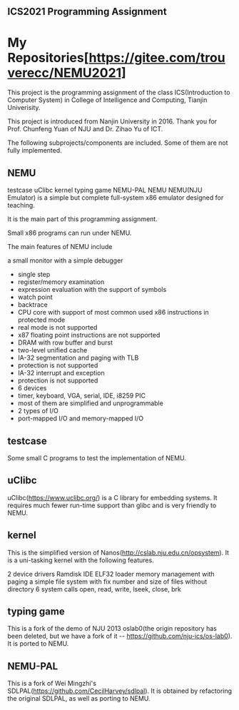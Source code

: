## ICS2021 Programming Assignment
# My Repositories[https://gitee.com/trouverecc/NEMU2021]
This project is the programming assignment of the class ICS(Introduction to Computer System) in College of Intelligence and Computing, Tianjin Univerisity.

This project is introduced from Nanjin University in 2016. Thank you for Prof. Chunfeng Yuan of NJU and Dr. Zihao Yu of ICT.

The following subprojects/components are included. Some of them are not fully implemented.

## NEMU
testcase
uClibc
kernel
typing game
NEMU-PAL
NEMU
NEMU(NJU Emulator) is a simple but complete full-system x86 emulator designed for teaching. 

It is the main part of this programming assignment. 

Small x86 programs can run under NEMU. 

The main features of NEMU include

a small monitor with a simple debugger
* single step
* register/memory examination
* expression evaluation with the support of symbols
* watch point
* backtrace
* CPU core with support of most common used x86 instructions in protected mode
* real mode is not supported
* x87 floating point instructions are not supported
* DRAM with row buffer and burst
* two-level unified cache
* IA-32 segmentation and paging with TLB
* protection is not supported
* IA-32 interrupt and exception
* protection is not supported
* 6 devices
* timer, keyboard, VGA, serial, IDE, i8259 PIC
* most of them are simplified and unprogrammable
* 2 types of I/O
* port-mapped I/O and memory-mapped I/O
## testcase
Some small C programs to test the implementation of NEMU.

## uClibc
uClibc(https://www.uclibc.org/) is a C library for embedding systems. It requires much fewer run-time support than glibc and is very friendly to NEMU.

## kernel
This is the simplified version of Nanos(http://cslab.nju.edu.cn/opsystem). It is a uni-tasking kernel with the following features.

2 device drivers
Ramdisk
IDE
ELF32 loader
memory management with paging
a simple file system
with fix number and size of files
without directory
6 system calls
open, read, write, lseek, close, brk
## typing game
This is a fork of the demo of NJU 2013 oslab0(the origin repository has been deleted, but we have a fork of it -- https://github.com/nju-ics/os-lab0). It is ported to NEMU.

## NEMU-PAL
This is a fork of Wei Mingzhi's SDLPAL(https://github.com/CecilHarvey/sdlpal). It is obtained by refactoring the original SDLPAL, as well as porting to NEMU.
